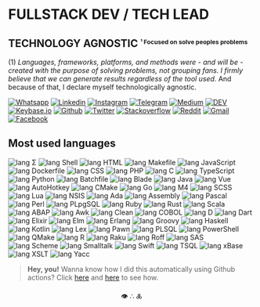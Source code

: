 # FULLSTACK DEV / TECH LEAD
## TECHNOLOGY AGNOSTIC <small><small><sup>¹ Focused on solve peoples problems</sup></small></small>

(1) _Languages, frameworks, platforms, and methods were - and will be - created with the purpose of solving problems, not grouping fans. I firmly believe that we can generate results regardless of the tool used._ And because of that, I declare myself technologically agnostic.

[![Whatsapp     ][ico-whatsapp     ]][url-whatsapp     ]
[![Linkedin     ][ico-linkedin     ]][url-linkedin     ]
[![Instagram    ][ico-instagram    ]][url-instagram    ]
[![Telegram     ][ico-telegram     ]][url-telegram     ]
[![Medium       ][ico-medium       ]][url-medium       ]
[![DEV          ][ico-devto        ]][url-devto        ]
[![Keybase.io   ][ico-keybase      ]][url-keybase      ]
[![Github       ][ico-github       ]][url-github       ]
[![Twitter      ][ico-twitter      ]][url-twitter      ]
[![Stackoverflow][ico-stackoverflow]][url-stackoverflow]
[![Reddit       ][ico-reddit       ]][url-reddit       ]
[![Gmail        ][ico-gmail        ]][url-gmail        ]
[![Facebook     ][ico-facebook     ]][url-facebook     ]



## Most used languages
![lang Σ        ](https://img.shields.io/badge/-Σ-152?style=flat-square&logo=Σ&logoColor=fff)
![lang Shell     ](https://img.shields.io/badge/-Shell-17F?style=flat-square&logo=Shell&logoColor=fff)
![lang HTML      ](https://img.shields.io/badge/-HTML-1A5?style=flat-square&logo=HTML&logoColor=fff)
![lang Makefile  ](https://img.shields.io/badge/-Makefile-1CB?style=flat-square&logo=Makefile&logoColor=fff)
![lang JavaScript](https://img.shields.io/badge/-JavaScript-1F0?style=flat-square&logo=JavaScript&logoColor=fff)
![lang Dockerfile](https://img.shields.io/badge/-Dockerfile-20D?style=flat-square&logo=Dockerfile&logoColor=fff)
![lang CSS       ](https://img.shields.io/badge/-CSS-223?style=flat-square&logo=CSS&logoColor=fff)
![lang PHP       ](https://img.shields.io/badge/-PHP-230?style=flat-square&logo=PHP&logoColor=fff)
![lang C         ](https://img.shields.io/badge/-C-239?style=flat-square&logo=C&logoColor=fff)
![lang TypeScript](https://img.shields.io/badge/-TypeScript-242?style=flat-square&logo=TypeScript&logoColor=fff)
![lang Python    ](https://img.shields.io/badge/-Python-24A?style=flat-square&logo=Python&logoColor=fff)
![lang Batchfile ](https://img.shields.io/badge/-Batchfile-24F?style=flat-square&logo=Batchfile&logoColor=fff)
![lang Blade     ](https://img.shields.io/badge/-Blade-254?style=flat-square&logo=Blade&logoColor=fff)
![lang Java      ](https://img.shields.io/badge/-Java-259?style=flat-square&logo=Java&logoColor=fff)
![lang Vue       ](https://img.shields.io/badge/-Vue-25E?style=flat-square&logo=Vue&logoColor=fff)
![lang AutoHotkey](https://img.shields.io/badge/-AutoHotkey-262?style=flat-square&logo=AutoHotkey&logoColor=fff)
![lang CMake     ](https://img.shields.io/badge/-CMake-266?style=flat-square&logo=CMake&logoColor=fff)
![lang Go        ](https://img.shields.io/badge/-Go-26A?style=flat-square&logo=Go&logoColor=fff)
![lang M4        ](https://img.shields.io/badge/-M4-26E?style=flat-square&logo=M4&logoColor=fff)
![lang SCSS      ](https://img.shields.io/badge/-SCSS-272?style=flat-square&logo=SCSS&logoColor=fff)
![lang Lua       ](https://img.shields.io/badge/-Lua-275?style=flat-square&logo=Lua&logoColor=fff)
![lang NSIS      ](https://img.shields.io/badge/-NSIS-278?style=flat-square&logo=NSIS&logoColor=fff)
![lang Ada       ](https://img.shields.io/badge/-Ada-27A?style=flat-square&logo=Ada&logoColor=fff)
![lang Assembly  ](https://img.shields.io/badge/-Assembly-27C?style=flat-square&logo=Assembly&logoColor=fff)
![lang Pascal    ](https://img.shields.io/badge/-Pascal-27E?style=flat-square&logo=Pascal&logoColor=fff)
![lang Perl      ](https://img.shields.io/badge/-Perl-280?style=flat-square&logo=Perl&logoColor=fff)
![lang PLpgSQL   ](https://img.shields.io/badge/-PLpgSQL-282?style=flat-square&logo=PLpgSQL&logoColor=fff)
![lang Ruby      ](https://img.shields.io/badge/-Ruby-284?style=flat-square&logo=Ruby&logoColor=fff)
![lang Rust      ](https://img.shields.io/badge/-Rust-286?style=flat-square&logo=Rust&logoColor=fff)
![lang Scala     ](https://img.shields.io/badge/-Scala-288?style=flat-square&logo=Scala&logoColor=fff)
![lang ABAP      ](https://img.shields.io/badge/-ABAP-289?style=flat-square&logo=ABAP&logoColor=fff)
![lang Awk       ](https://img.shields.io/badge/-Awk-28A?style=flat-square&logo=Awk&logoColor=fff)
![lang Clean     ](https://img.shields.io/badge/-Clean-28B?style=flat-square&logo=Clean&logoColor=fff)
![lang COBOL     ](https://img.shields.io/badge/-COBOL-28C?style=flat-square&logo=COBOL&logoColor=fff)
![lang D         ](https://img.shields.io/badge/-D-28D?style=flat-square&logo=D&logoColor=fff)
![lang Dart      ](https://img.shields.io/badge/-Dart-28E?style=flat-square&logo=Dart&logoColor=fff)
![lang Elixir    ](https://img.shields.io/badge/-Elixir-28F?style=flat-square&logo=Elixir&logoColor=fff)
![lang Elm       ](https://img.shields.io/badge/-Elm-290?style=flat-square&logo=Elm&logoColor=fff)
![lang Erlang    ](https://img.shields.io/badge/-Erlang-291?style=flat-square&logo=Erlang&logoColor=fff)
![lang Groovy    ](https://img.shields.io/badge/-Groovy-292?style=flat-square&logo=Groovy&logoColor=fff)
![lang Haskell   ](https://img.shields.io/badge/-Haskell-293?style=flat-square&logo=Haskell&logoColor=fff)
![lang Kotlin    ](https://img.shields.io/badge/-Kotlin-294?style=flat-square&logo=Kotlin&logoColor=fff)
![lang Lex       ](https://img.shields.io/badge/-Lex-295?style=flat-square&logo=Lex&logoColor=fff)
![lang Pawn      ](https://img.shields.io/badge/-Pawn-296?style=flat-square&logo=Pawn&logoColor=fff)
![lang PLSQL     ](https://img.shields.io/badge/-PLSQL-297?style=flat-square&logo=PLSQL&logoColor=fff)
![lang PowerShell](https://img.shields.io/badge/-PowerShell-298?style=flat-square&logo=PowerShell&logoColor=fff)
![lang QMake     ](https://img.shields.io/badge/-QMake-299?style=flat-square&logo=QMake&logoColor=fff)
![lang R         ](https://img.shields.io/badge/-R-29A?style=flat-square&logo=R&logoColor=fff)
![lang Raku      ](https://img.shields.io/badge/-Raku-29B?style=flat-square&logo=Raku&logoColor=fff)
![lang Roff      ](https://img.shields.io/badge/-Roff-29C?style=flat-square&logo=Roff&logoColor=fff)
![lang SAS       ](https://img.shields.io/badge/-SAS-29D?style=flat-square&logo=SAS&logoColor=fff)
![lang Scheme    ](https://img.shields.io/badge/-Scheme-29E?style=flat-square&logo=Scheme&logoColor=fff)
![lang Smalltalk ](https://img.shields.io/badge/-Smalltalk-29F?style=flat-square&logo=Smalltalk&logoColor=fff)
![lang Swift     ](https://img.shields.io/badge/-Swift-2A0?style=flat-square&logo=Swift&logoColor=fff)
![lang TSQL      ](https://img.shields.io/badge/-TSQL-2A1?style=flat-square&logo=TSQL&logoColor=fff)
![lang xBase     ](https://img.shields.io/badge/-xBase-2A2?style=flat-square&logo=xBase&logoColor=fff)
![lang XSLT      ](https://img.shields.io/badge/-XSLT-2A3?style=flat-square&logo=XSLT&logoColor=fff)
![lang Yacc      ](https://img.shields.io/badge/-Yacc-2A4?style=flat-square&logo=Yacc&logoColor=fff)



> **Hey, you!** Wanna know how I did this automatically using Github actions?
Click [here](.github/workflows/badger.yml) and [here](Makefile) to see how.



<p align="center">
👁 ∴ 🜏
</p>



[](ASSETS)

[url-gmail        ]: mailto:jmurowaniecki@gmail.com
[url-devto        ]: https://dev.to/jmurowaniecki
[url-reddit       ]: https://www.reddit.com/user/murowaniecki
[url-medium       ]: https://medium.com/@jmurowaniecki
[url-github       ]: https://github.com/jmurowaniecki
[url-twitter      ]: https://twitter.com/0xD3C0de
[url-keybase      ]: https://keybase.io/jmurowaniecki
[url-stellar      ]: jmurowaniecki*keybase.io
[url-spotify      ]: https://open.spotify.com/user/jenifferb0t
[url-facebook     ]: https://facebook.com/jmurowaniecki
[url-codewars     ]: https://www.codewars.com/users/jmurowaniecki
[url-whatsapp     ]: https://api.whatsapp.com/send?phone=5551989042429&text=Hey%20john
[url-linkedin     ]: https://www.linkedin.com/in/lambdadeveloper/
[url-telegram     ]: https://t.me/jmurowaniecki
[url-instagram    ]: https://instagram.com/john.bmp
[url-hackerrank   ]: https://www.hackerrank.com/jmurowaniecki?hr_r=1
[url-stackoverflow]: https://stackoverflow.com/users/2343409/john-murowaniecki
[ico-codewars     ]: https://www.codewars.com/users/jmurowaniecki/badges/micro
[ico-gmail        ]: https://img.shields.io/badge/Gmail-131313?style=flat-square&logo=Gmail
[ico-devto        ]: https://img.shields.io/badge/DEV.to-131313?style=flat-square&logo=dev.to
[ico-reddit       ]: https://img.shields.io/badge/Reddit-131313?style=flat-square&logo=Reddit
[ico-medium       ]: https://img.shields.io/badge/Medium-131313?style=flat-square&logo=medium
[ico-github       ]: https://img.shields.io/badge/Github-131313?style=flat-square&logo=Github
[ico-twitter      ]: https://img.shields.io/badge/[X%7CTwitter]-131313?style=flat-square&logo=x
[ico-keybase      ]: https://img.shields.io/badge/Keybase.io-131313?style=flat-square&logo=keybase
[ico-stellar      ]: https://img.shields.io/badge/Stellar-lumens-131313?style=flat-square&logo=stellar&labelColor=333
[ico-spotify      ]: https://img.shields.io/badge/Spotify-131313?style=flat-square&logo=spotify
[ico-facebook     ]: https://img.shields.io/badge/Facebook-131313?style=flat-square&logo=facebook
[ico-instagram    ]: https://img.shields.io/badge/Instagram-131313?style=flat-square&logo=instagram
[ico-whatsapp     ]: https://img.shields.io/badge/Whatsapp-131313?style=flat-square&logo=whatsapp
[ico-linkedin     ]: https://img.shields.io/badge/LinkedIn-131313?style=flat-square&logo=Linkedin
[ico-telegram     ]: https://img.shields.io/badge/Telegram-131313?style=flat-square&logo=telegram
[ico-hackerrank   ]: https://img.shields.io/badge/HackerRank-131313?style=flat-square&logo=hackerrank
[ico-stackoverflow]: https://img.shields.io/badge/Stackoverflow-131313?style=flat-square&logo=Stackoverflow
